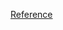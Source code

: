 [Reference](https://iridakos.com/tutorials/2019/04/04/creating-chat-application-rails-websockets.html)
